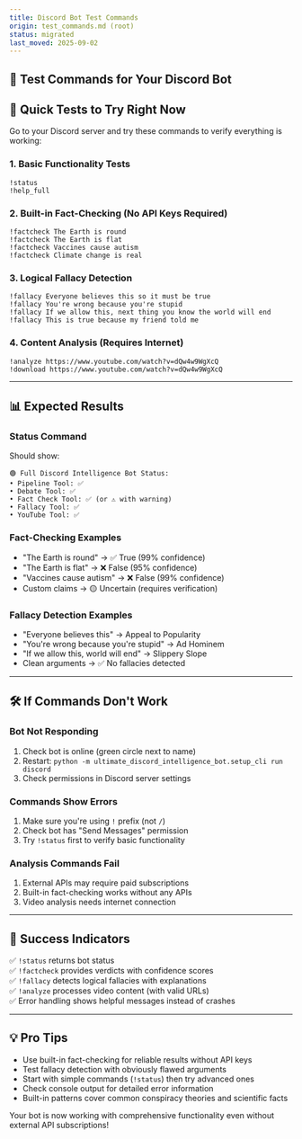 ```yaml
---
title: Discord Bot Test Commands
origin: test_commands.md (root)
status: migrated
last_moved: 2025-09-02
---
```


## 🧪 Test Commands for Your Discord Bot

## 🎯 Quick Tests to Try Right Now

Go to your Discord server and try these commands to verify everything is working:

### 1. Basic Functionality Tests

```text
!status
!help_full
```

### 2. Built-in Fact-Checking (No API Keys Required)

```text
!factcheck The Earth is round
!factcheck The Earth is flat
!factcheck Vaccines cause autism
!factcheck Climate change is real
```

### 3. Logical Fallacy Detection

```text
!fallacy Everyone believes this so it must be true
!fallacy You're wrong because you're stupid  
!fallacy If we allow this, next thing you know the world will end
!fallacy This is true because my friend told me
```

### 4. Content Analysis (Requires Internet)

```text
!analyze https://www.youtube.com/watch?v=dQw4w9WgXcQ
!download https://www.youtube.com/watch?v=dQw4w9WgXcQ
```

---

## 📊 Expected Results

### Status Command

Should show:

```text
🟢 Full Discord Intelligence Bot Status:
• Pipeline Tool: ✅
• Debate Tool: ✅  
• Fact Check Tool: ✅ (or ⚠️ with warning)
• Fallacy Tool: ✅
• YouTube Tool: ✅
```

### Fact-Checking Examples

- "The Earth is round" → ✅ True (99% confidence)
- "The Earth is flat" → ❌ False (95% confidence)
- "Vaccines cause autism" → ❌ False (99% confidence)
- Custom claims → 🟡 Uncertain (requires verification)

### Fallacy Detection Examples

- "Everyone believes this" → Appeal to Popularity
- "You're wrong because you're stupid" → Ad Hominem  
- "If we allow this, world will end" → Slippery Slope
- Clean arguments → ✅ No fallacies detected

---

## 🛠️ If Commands Don't Work

### Bot Not Responding

1. Check bot is online (green circle next to name)
2. Restart: `python -m ultimate_discord_intelligence_bot.setup_cli run discord`
3. Check permissions in Discord server settings

### Commands Show Errors

1. Make sure you're using `!` prefix (not `/`)
2. Check bot has "Send Messages" permission
3. Try `!status` first to verify basic functionality

### Analysis Commands Fail

1. External APIs may require paid subscriptions
2. Built-in fact-checking works without any APIs
3. Video analysis needs internet connection

---

## 🎉 Success Indicators

✅ `!status` returns bot status  
✅ `!factcheck` provides verdicts with confidence scores  
✅ `!fallacy` detects logical fallacies with explanations  
✅ `!analyze` processes video content (with valid URLs)  
✅ Error handling shows helpful messages instead of crashes

---

## 💡 Pro Tips

- Use built-in fact-checking for reliable results without API keys
- Test fallacy detection with obviously flawed arguments  
- Start with simple commands (`!status`) then try advanced ones
- Check console output for detailed error information
- Built-in patterns cover common conspiracy theories and scientific facts

Your bot is now working with comprehensive functionality even without external API subscriptions!
